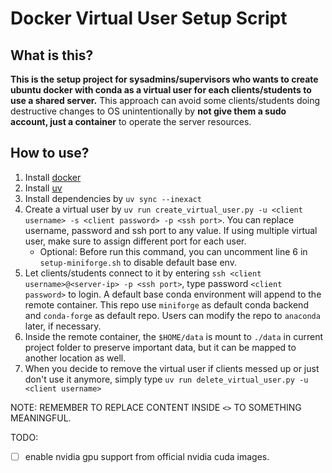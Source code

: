 # Docker Virtual User Setup Script

## What is this?

**This is the setup project for sysadmins/supervisors who wants to create ubuntu docker with conda as a virtual user for each clients/students to use a shared server.** This approach can avoid some clients/students doing destructive changes to OS unintentionally by **not give them a sudo account, just a container** to operate the server resources.

## How to use?

1. Install [docker](https://docs.docker.com/engine/install/)
2. Install [uv](https://docs.astral.sh/uv/getting-started/installation/)
3. Install dependencies by `uv sync --inexact`
4. Create a virtual user by `uv run create_virtual_user.py -u <client username> -s <client password> -p <ssh port>`. You can replace username, password and ssh port to any value. If using multiple virtual user, make sure to assign different port for each user.
   - Optional: Before run this command, you can uncomment line 6 in `setup-miniforge.sh` to disable default base env.
5. Let clients/students connect to it by entering `ssh <client username>@<server-ip> -p <ssh port>`, type password `<client password>` to login. A default base conda environment will append to the remote container. This repo use `miniforge` as default conda backend and `conda-forge` as default repo. Users can modify the repo to `anaconda` later, if necessary.
6. Inside the remote container, the `$HOME/data` is mount to `./data` in current project folder to preserve important data, but it can be mapped to another location as well.
7. When you decide to remove the virtual user if clients messed up or just don't use it anymore, simply type `uv run delete_virtual_user.py -u <client username>`

NOTE: REMEMBER TO REPLACE CONTENT INSIDE `<>` TO SOMETHING MEANINGFUL.

TODO:
- [ ] enable nvidia gpu support from official nvidia cuda images.

